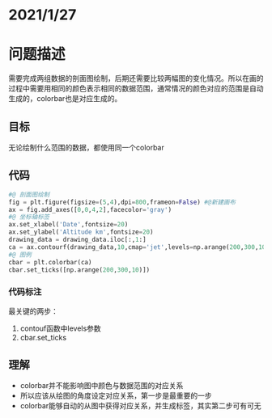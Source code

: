 # 2021/1/27
# 问题描述
需要完成两组数据的剖面图绘制，后期还需要比较两幅图的变化情况。所以在画的过程中需要用相同的颜色表示相同的数据范围，通常情况的颜色对应的范围是自动生成的，colorbar也是对应生成的。
## 目标
无论绘制什么范围的数据，都使用同一个colorbar
## 代码
```python
#@ 剖面图绘制
fig = plt.figure(figsize=(5,4),dpi=800,frameon=False) #@新建画布
ax = fig.add_axes([0,0,4,2],facecolor='gray')
#@ 坐标轴标签
ax.set_xlabel('Date',fontsize=20)
ax.set_ylabel('Altitude km',fontsize=20)
drawing_data = drawing_data.iloc[:,1:]
ca = ax.contourf(drawing_data,10,cmap='jet',levels=np.arange(200,300,10))
#@ 图例
cbar = plt.colorbar(ca)
cbar.set_ticks([np.arange(200,300,10)]) 
```
### 代码标注
最关键的两步：
1. contouf函数中levels参数
2. cbar.set_ticks
## 理解
- colorbar并不能影响图中颜色与数据范围的对应关系
- 所以应该从绘图的角度设定对应关系，第一步是最重要的一步
- colorbar能够自动的从图中获得对应关系，并生成标签，其实第二步可有可无